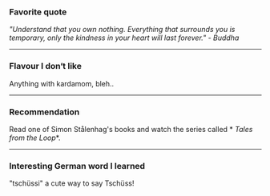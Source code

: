 ### Favorite quote
*"Understand that you own nothing. Everything that surrounds you is temporary, only the kindness in your heart will last forever." - Buddha*
____

### Flavour I don‘t like
Anything with kardamom, bleh..
____

### Recommendation
Read one of Simon Stålenhag's books and watch the series called * *Tales from the Loop**.
____

### Interesting German word I learned
"tschüssi" a cute way to say Tschüss!
